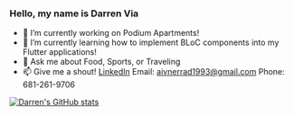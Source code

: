 ### Hello, my name is Darren Via

- 🔭 I’m currently working on Podium Apartments!
- 🌱 I’m currently learning how to implement BLoC components into my Flutter applications!
- 💬 Ask me about Food, Sports, or Traveling
- 📫 Give me a shout! [LinkedIn](https://www.linkedin.com/in/darren-via-ii-552667159/) Email: <aivnerrad1993@gmail.com> Phone: 681-261-9706

[![Darren's GitHub stats](https://github-readme-stats.vercel.app/api?username=aivnerrad)](https://github.com/aivnerrad/github-readme-stats)
